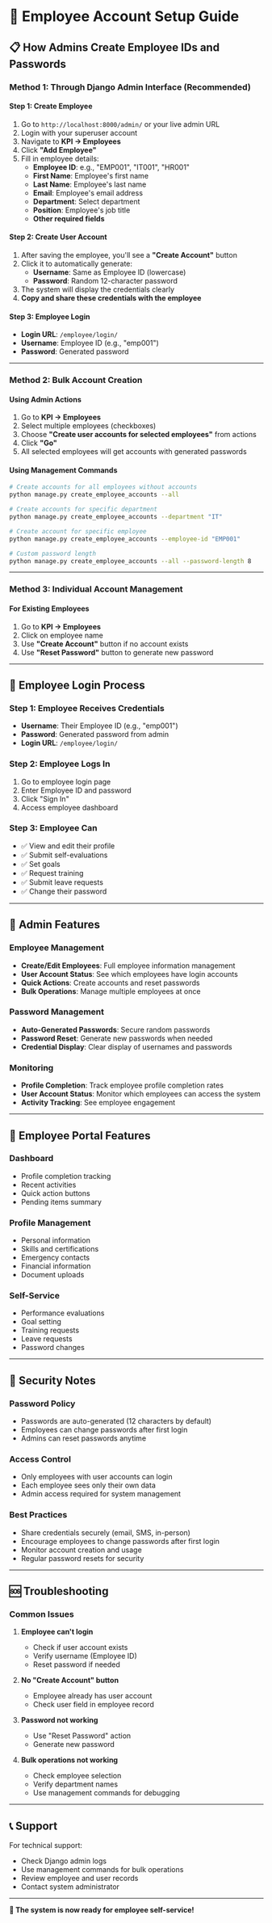 # 🔐 Employee Account Setup Guide

## 📋 **How Admins Create Employee IDs and Passwords**

### **Method 1: Through Django Admin Interface (Recommended)**

#### **Step 1: Create Employee**
1. Go to `http://localhost:8000/admin/` or your live admin URL
2. Login with your superuser account
3. Navigate to **KPI → Employees**
4. Click **"Add Employee"**
5. Fill in employee details:
   - **Employee ID**: e.g., "EMP001", "IT001", "HR001"
   - **First Name**: Employee's first name
   - **Last Name**: Employee's last name
   - **Email**: Employee's email address
   - **Department**: Select department
   - **Position**: Employee's job title
   - **Other required fields**

#### **Step 2: Create User Account**
1. After saving the employee, you'll see a **"Create Account"** button
2. Click it to automatically generate:
   - **Username**: Same as Employee ID (lowercase)
   - **Password**: Random 12-character password
3. The system will display the credentials clearly
4. **Copy and share these credentials with the employee**

#### **Step 3: Employee Login**
- **Login URL**: `/employee/login/`
- **Username**: Employee ID (e.g., "emp001")
- **Password**: Generated password

---

### **Method 2: Bulk Account Creation**

#### **Using Admin Actions**
1. Go to **KPI → Employees**
2. Select multiple employees (checkboxes)
3. Choose **"Create user accounts for selected employees"** from actions
4. Click **"Go"**
5. All selected employees will get accounts with generated passwords

#### **Using Management Commands**
```bash
# Create accounts for all employees without accounts
python manage.py create_employee_accounts --all

# Create accounts for specific department
python manage.py create_employee_accounts --department "IT"

# Create account for specific employee
python manage.py create_employee_accounts --employee-id "EMP001"

# Custom password length
python manage.py create_employee_accounts --all --password-length 8
```

---

### **Method 3: Individual Account Management**

#### **For Existing Employees**
1. Go to **KPI → Employees**
2. Click on employee name
3. Use **"Create Account"** button if no account exists
4. Use **"Reset Password"** button to generate new password

---

## 🎯 **Employee Login Process**

### **Step 1: Employee Receives Credentials**
- **Username**: Their Employee ID (e.g., "emp001")
- **Password**: Generated password from admin
- **Login URL**: `/employee/login/`

### **Step 2: Employee Logs In**
1. Go to employee login page
2. Enter Employee ID and password
3. Click "Sign In"
4. Access employee dashboard

### **Step 3: Employee Can**
- ✅ View and edit their profile
- ✅ Submit self-evaluations
- ✅ Set goals
- ✅ Request training
- ✅ Submit leave requests
- ✅ Change their password

---

## 🔧 **Admin Features**

### **Employee Management**
- **Create/Edit Employees**: Full employee information management
- **User Account Status**: See which employees have login accounts
- **Quick Actions**: Create accounts and reset passwords
- **Bulk Operations**: Manage multiple employees at once

### **Password Management**
- **Auto-Generated Passwords**: Secure random passwords
- **Password Reset**: Generate new passwords when needed
- **Credential Display**: Clear display of usernames and passwords

### **Monitoring**
- **Profile Completion**: Track employee profile completion rates
- **User Account Status**: Monitor which employees can access the system
- **Activity Tracking**: See employee engagement

---

## 📱 **Employee Portal Features**

### **Dashboard**
- Profile completion tracking
- Recent activities
- Quick action buttons
- Pending items summary

### **Profile Management**
- Personal information
- Skills and certifications
- Emergency contacts
- Financial information
- Document uploads

### **Self-Service**
- Performance evaluations
- Goal setting
- Training requests
- Leave requests
- Password changes

---

## 🚨 **Security Notes**

### **Password Policy**
- Passwords are auto-generated (12 characters by default)
- Employees can change passwords after first login
- Admins can reset passwords anytime

### **Access Control**
- Only employees with user accounts can login
- Each employee sees only their own data
- Admin access required for system management

### **Best Practices**
- Share credentials securely (email, SMS, in-person)
- Encourage employees to change passwords after first login
- Monitor account creation and usage
- Regular password resets for security

---

## 🆘 **Troubleshooting**

### **Common Issues**
1. **Employee can't login**
   - Check if user account exists
   - Verify username (Employee ID)
   - Reset password if needed

2. **No "Create Account" button**
   - Employee already has user account
   - Check user field in employee record

3. **Password not working**
   - Use "Reset Password" action
   - Generate new password

4. **Bulk operations not working**
   - Check employee selection
   - Verify department names
   - Use management commands for debugging

---

## 📞 **Support**

For technical support:
- Check Django admin logs
- Use management commands for bulk operations
- Review employee and user records
- Contact system administrator

---

**🎉 The system is now ready for employee self-service!**
